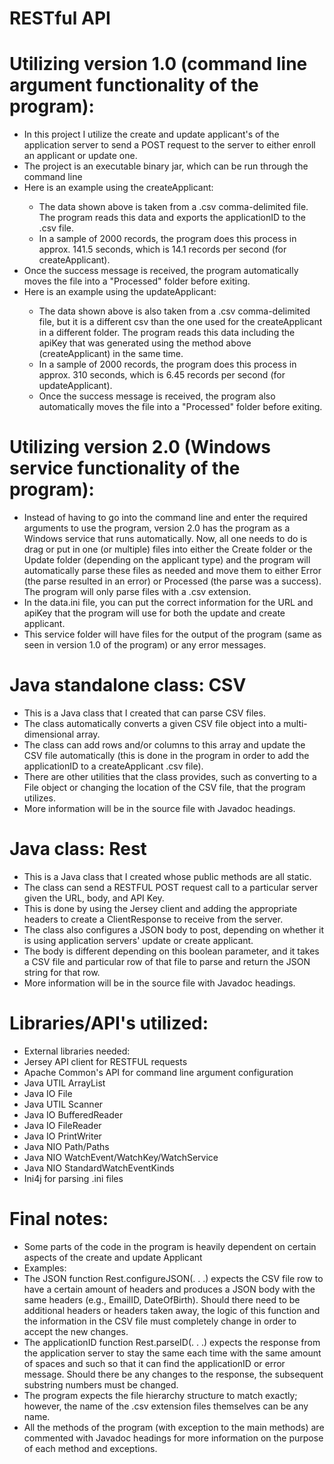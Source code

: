 # RESTful API
# Utilizing version 1.0 (command line argument functionality of the program):
<ul>
  <li>In this project I utilize the create and update applicant's of the application server to send a POST request to the server to either enroll an applicant or update one.</li>
  <li>The project is an executable binary jar, which can be run through the command line</li>
  <li>Here is an example using the createApplicant:</li>
  <ul>
<li>The data shown above is taken from a .csv comma-delimited file. The program reads this data and exports the applicationID to the .csv file.</li>
<li>In a sample of 2000 records, the program does this process in approx. 141.5 seconds, which is 14.1 records per second (for createApplicant).</li>
  </ul>
<li>Once the success message is received, the program automatically moves the file into a "Processed" folder before exiting.</li>
<li>Here is an example using the updateApplicant:</li>
<ul>
<li>The data shown above is also taken from a .csv comma-delimited file, but it is a different csv than the one used for the createApplicant in a different folder. The program reads this data including the apiKey that was generated using the method above (createApplicant) in the same time.</li>
<li>In a sample of 2000 records, the program does this process in approx. 310 seconds, which is 6.45 records per second (for updateApplicant).</li>
<li>Once the success message is received, the program also automatically moves the file into a "Processed" folder before exiting.</li>
</ul>
</ul>

# Utilizing version 2.0 (Windows service functionality of the program):
<ul>
<li>Instead of having to go into the command line and enter the required arguments to use the program, version 2.0 has the program as a Windows service that runs automatically. Now, all one needs to do is drag or put in one (or multiple) files into either the Create folder or the Update folder (depending on the applicant type) and the program will automatically parse these files as needed and move them to either Error (the parse resulted in an error) or Processed (the parse was a success). The program will only parse files with a .csv extension.</li>
<li>In the data.ini file, you can put the correct information for the URL and apiKey that the program will use for both the update and create applicant.</li>
<li>This service folder will have files for the output of the program (same as seen in version 1.0 of the program) or any error messages.</li>
</ul>

# Java standalone class: CSV
<ul>
<li>This is a Java class that I created that can parse CSV files.</li>
<li>The class automatically converts a given CSV file object into a multi-dimensional array.</li>  
<li>The class can add rows and/or columns to this array and update the CSV file automatically (this is done in the program in order to add the applicationID to a createApplicant .csv file).</li>
<li>There are other utilities that the class provides, such as converting to a File object or changing the location of the CSV file, that the program utilizes.</li>
<li>More information will be in the source file with Javadoc headings.</li>
</ul>

# Java class: Rest
<ul>
<li>This is a Java class that I created whose public methods are all static.</li>
<li>The class can send a RESTFUL POST request call to a particular server given the URL, body, and API Key.</li>
<li>This is done by using the Jersey client and adding the appropriate headers to create a ClientResponse to receive from the server.</li>
<li>The class also configures a JSON body to post, depending on whether it is using application servers' update or create applicant.</li>
<li>The body is different depending on this boolean parameter, and it takes a CSV file and particular row of that file to parse and return the JSON string for that row.</li>
<li>More information will be in the source file with Javadoc headings.</li>
</ul>

# Libraries/API's utilized:
<ul>
<li>External libraries needed: 
<li>Jersey API client for RESTFUL requests</li>
<li>Apache Common's API for command line argument configuration</li>
<li>Java UTIL ArrayList</li>
<li>Java IO File</li>
<li>Java UTIL Scanner</li>
<li>Java IO BufferedReader</li>
<li>Java IO FileReader</li>
<li>Java IO PrintWriter</li>
<li>Java NIO Path/Paths</li>
<li>Java NIO WatchEvent/WatchKey/WatchService</li>
<li>Java NIO StandardWatchEventKinds</li>
<li>Ini4j for parsing .ini files</li>
</ul>

# Final notes:
<ul>
<li>Some parts of the code in the program is heavily dependent on certain aspects of the create and update Applicant</li>
<li>Examples:</li>
<li>The JSON function Rest.configureJSON(. . .) expects the CSV file row to have a certain amount of headers and produces a JSON body with the same headers (e.g., EmailID, DateOfBirth). Should there need to be additional headers or headers taken away, the logic of this function and the information in the CSV file must completely change in order to accept the new changes.</li>
<li>The applicationID function Rest.parseID(. . .) expects the response from the application server to stay the same each time with the same amount of spaces and such so that it can find the applicationID or error message. Should there be any changes to the response, the subsequent substring numbers must be changed.</li>
<li>The program expects the file hierarchy structure to match exactly; however, the name of the .csv extension files themselves can be any name. </li>
<li>All the methods of the program (with exception to the main methods) are commented with Javadoc headings for more information on the purpose of each method and exceptions.</li>
</ul>
